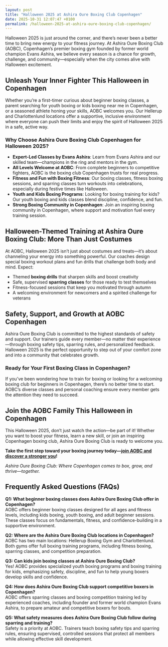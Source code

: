 ```yaml
---
layout: post
title: "Halloween 2025 at Ashira Oure Boxing Club Copenhagen"
date: 2025-10-31 12:07:47 +0100
permalink: /halloween-2025-at-ashira-oure-boxing-club-copenhagen/
---
```

Halloween 2025 is just around the corner, and there’s never been a better time to bring new energy to your fitness journey. At Ashira Oure Boxing Club (AOBC), Copenhagen’s premier boxing gym founded by former world champion Evans Ashira, we believe every season is a chance for growth, challenge, and community—especially when the city comes alive with Halloween excitement.

## Unleash Your Inner Fighter This Halloween in Copenhagen

Whether you’re a first-timer curious about beginner boxing classes, a parent searching for youth boxing or kids boxing near me in Copenhagen, or a seasoned athlete honing your skills, AOBC welcomes you. Our Hellerup and Charlottenlund locations offer a supportive, inclusive environment where everyone can push their limits and enjoy the spirit of Halloween 2025 in a safe, active way.

### Why Choose Ashira Oure Boxing Club Copenhagen for Halloween 2025?

- **Expert-Led Classes by Evans Ashira**: Learn from Evans Ashira and our skilled team—champions in the ring and mentors in the gym.
- **All Levels Welcome at AOBC**: From complete beginners to competitive fighters, AOBC is the boxing club Copenhagen trusts for real progress.
- **Fitness and Fun with Boxing Fitness**: Our boxing classes, fitness boxing sessions, and sparring classes turn workouts into celebrations, especially during festive times like Halloween.
- **Youth and Kids Boxing Programs**: Looking for boxing training for kids? Our youth boxing and kids classes blend discipline, confidence, and fun.
- **Strong Boxing Community in Copenhagen**: Join an inspiring boxing community in Copenhagen, where support and motivation fuel every training session.

## Halloween-Themed Training at Ashira Oure Boxing Club: More Than Just Costumes

At AOBC, Halloween 2025 isn’t just about costumes and treats—it’s about channeling your energy into something powerful. Our coaches design special boxing workout plans and fun drills that challenge both body and mind. Expect:

- Themed **boxing drills** that sharpen skills and boost creativity
- Safe, supervised **sparring classes** for those ready to test themselves
- Fitness-focused sessions that keep you motivated through autumn
- A welcoming environment for newcomers and a spirited challenge for veterans

## Safety, Support, and Growth at AOBC Copenhagen

Ashira Oure Boxing Club is committed to the highest standards of safety and support. Our trainers guide every member—no matter their experience—through boxing safety tips, sparring rules, and personalized feedback. Halloween 2025 is the perfect opportunity to step out of your comfort zone and into a community that celebrates growth.

### Ready for Your First Boxing Class in Copenhagen?

If you’ve been wondering how to train for boxing or looking for a welcoming boxing club for beginners in Copenhagen, there’s no better time to start. AOBC’s diverse classes and personal coaching ensure every member gets the attention they need to succeed.

## Join the AOBC Family This Halloween in Copenhagen

This Halloween 2025, don’t just watch the action—be part of it! Whether you want to boost your fitness, learn a new skill, or join an inspiring Copenhagen boxing club, Ashira Oure Boxing Club is ready to welcome you.

**Take the first step toward your boxing journey today—[join AOBC and discover a stronger you](https://www.ashiraoure.com/)!**

*Ashira Oure Boxing Club: Where Copenhagen comes to box, grow, and thrive—together.*

## Frequently Asked Questions (FAQs)

**Q1: What beginner boxing classes does Ashira Oure Boxing Club offer in Copenhagen?**  
AOBC offers beginner boxing classes designed for all ages and fitness levels, including kids boxing, youth boxing, and adult beginner sessions. These classes focus on fundamentals, fitness, and confidence-building in a supportive environment.

**Q2: Where are the Ashira Oure Boxing Club locations in Copenhagen?**  
AOBC has two main locations: Hellerup Boxing Gym and Charlottenlund. Both gyms offer full boxing training programs, including fitness boxing, sparring classes, and competition preparation.

**Q3: Can kids join boxing classes at Ashira Oure Boxing Club?**  
Yes! AOBC provides specialized youth boxing programs and boxing training for kids, emphasizing safety, discipline, and fun to help young boxers develop skills and confidence.

**Q4: How does Ashira Oure Boxing Club support competitive boxers in Copenhagen?**  
AOBC offers sparring classes and boxing competition training led by experienced coaches, including founder and former world champion Evans Ashira, to prepare amateur and competitive boxers for bouts.

**Q5: What safety measures does Ashira Oure Boxing Club follow during sparring and training?**  
Safety is a priority at AOBC. Trainers teach boxing safety tips and sparring rules, ensuring supervised, controlled sessions that protect all members while allowing effective skill development.

<script type="application/ld+json">
{
  "@context": "https://schema.org",
  "@type": "BlogPosting",
  "headline": "Halloween 2025 at Ashira Oure Boxing Club Copenhagen",
  "description": "Celebrate Halloween 2025 with Ashira Oure Boxing Club (AOBC), Copenhagen’s premier boxing gym founded by former world champion Evans Ashira. Discover beginner boxing classes, youth boxing, sparring, and fitness boxing at our Hellerup and Charlottenlund locations.",
  "author": {
    "@type": "Person",
    "name": "Evans Ashira"
  },
  "publisher": {
    "@type": "Person",
    "name": "Evans Ashira"
  },
  "datePublished": "2025-10-01",
  "mainEntityOfPage": {
    "@type": "WebPage",
    "@id": "https://www.ashiraoure.com/blog/halloween-2025"
  },
  "keywords": "ashira oure boxing club, ashira oure, aobc, evans ashira, ashira boxing, boxing club copenhagen, boxing gym copenhagen, boxing copenhagen, hellerup boxing gym, copenhagen boxing club, bokseklub københavn, beginner boxing classes, boxing club for beginners, boxing academy, youth boxing, kids boxing near me, boxing classes, sparring classes, boxing competition training, boxing training for kids, amateur boxing club, boxing fitness, fitness boxing, gym with boxing, boxing and fitness classes, boxing community, how to train for boxing, boxing drills, boxing sparring rules, boxing workout plan, boxing training schedule, boxing safety tips, first boxing class"
}
</script>

<script type="application/ld+json">
{
  "@context": "https://schema.org",
  "@type": "FAQPage",
  "mainEntity": [
    {
      "@type": "Question",
      "name": "What beginner boxing classes does Ashira Oure Boxing Club offer in Copenhagen?",
      "acceptedAnswer": {
        "@type": "Answer",
        "text": "AOBC offers beginner boxing classes designed for all ages and fitness levels, including kids boxing, youth boxing, and adult beginner sessions. These classes focus on fundamentals, fitness, and confidence-building in a supportive environment."
      }
    },
    {
      "@type": "Question",
      "name": "Where are the Ashira Oure Boxing Club locations in Copenhagen?",
      "acceptedAnswer": {
        "@type": "Answer",
        "text": "AOBC has two main locations: Hellerup Boxing Gym and Charlottenlund. Both gyms offer full boxing training programs, including fitness boxing, sparring classes, and competition preparation."
      }
    },
    {
      "@type": "Question",
      "name": "Can kids join boxing classes at Ashira Oure Boxing Club?",
      "acceptedAnswer": {
        "@type": "Answer",
        "text": "Yes! AOBC provides specialized youth boxing programs and boxing training for kids, emphasizing safety, discipline, and fun to help young boxers develop skills and confidence."
      }
    },
    {
      "@type": "Question",
      "name": "How does Ashira Oure Boxing Club support competitive boxers in Copenhagen?",
      "acceptedAnswer": {
        "@type": "Answer",
        "text": "AOBC offers sparring classes and boxing competition training led by experienced coaches, including founder and former world champion Evans Ashira, to prepare amateur and competitive boxers for bouts."
      }
    },
    {
      "@type": "Question",
      "name": "What safety measures does Ashira Oure Boxing Club follow during sparring and training?",
      "acceptedAnswer": {
        "@type": "Answer",
        "text": "Safety is a priority at AOBC. Trainers teach boxing safety tips and sparring rules, ensuring supervised, controlled sessions that protect all members while allowing effective skill development."
      }
    }
  ]
}
</script>